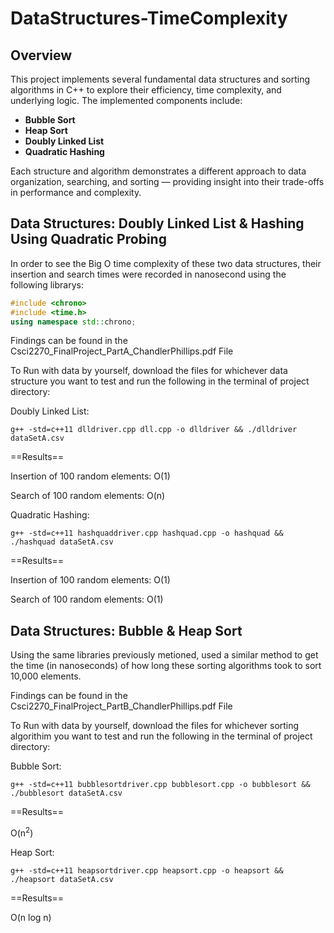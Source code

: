 # DataStructures-TimeComplexity

## Overview
This project implements several fundamental data structures and sorting algorithms in C++ to explore their efficiency, time complexity, and underlying logic. The implemented components include:

- **Bubble Sort**
- **Heap Sort**
- **Doubly Linked List**
- **Quadratic Hashing**

Each structure and algorithm demonstrates a different approach to data organization, searching, and sorting — providing insight into their trade-offs in performance and complexity.

## Data Structures: Doubly Linked List & Hashing Using Quadratic Probing

In order to see the Big O time complexity of these two data structures, their insertion and search times were recorded in nanosecond using the following librarys:
```cpp
#include <chrono>
#include <time.h>
using namespace std::chrono;
```
Findings can be found in the Csci2270_FinalProject_PartA_ChandlerPhillips.pdf File

To Run with data by yourself, download the files for whichever data structure you want to test and run the following in the terminal of project directory:

Doubly Linked List:
```terminal
g++ -std=c++11 dlldriver.cpp dll.cpp -o dlldriver && ./dlldriver dataSetA.csv
```
==Results==

Insertion of 100 random elements: O(1)

Search of 100 random elements: O(n)

Quadratic Hashing: 
```
g++ -std=c++11 hashquaddriver.cpp hashquad.cpp -o hashquad && ./hashquad dataSetA.csv
```
==Results==

Insertion of 100 random elements: O(1)

Search of 100 random elements: O(1)

## Data Structures: Bubble & Heap Sort

Using the same libraries previously metioned, used a similar method to get the time (in nanoseconds) of how long these sorting algorithms took to sort 10,000 elements.

Findings can be found in the Csci2270_FinalProject_PartB_ChandlerPhillips.pdf File

To Run with data by yourself, download the files for whichever sorting algorithim you want to test and run the following in the terminal of project directory:

Bubble Sort:
```terminal
g++ -std=c++11 bubblesortdriver.cpp bubblesort.cpp -o bubblesort && ./bubblesort dataSetA.csv
```
==Results==

O(n<sup>2</sup>)

Heap Sort: 
```
g++ -std=c++11 heapsortdriver.cpp heapsort.cpp -o heapsort && ./heapsort dataSetA.csv
```
==Results==

O(n log n)




